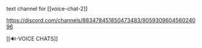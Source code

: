 text channel for [[voice-chat-2]]

https://discord.com/channels/883478451850473483/905930960456024096

[[🔊-VOICE CHATS]]